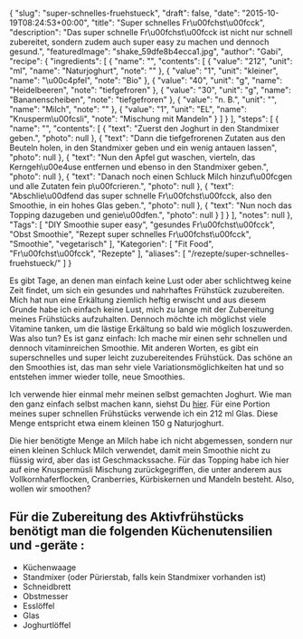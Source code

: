 {
    "slug": "super-schnelles-fruehstueck",
    "draft": false,
    "date": "2015-10-19T08:24:53+00:00",
    "title": "Super schnelles Fr\u00fchst\u00fcck",
    "description": "Das super schnelle Fr\u00fchst\u00fcck ist nicht nur schnell zubereitet, sondern zudem auch super easy zu machen und dennoch gesund.",
    "featuredImage": "shake_59dfe8b4ecca1.jpg",
    "author": "Gabi",
    "recipe": {
        "ingredients": [
            {
                "name": "",
                "contents": [
                    {
                        "value": "212",
                        "unit": "ml",
                        "name": "Naturjoghurt",
                        "note": ""
                    },
                    {
                        "value": "1",
                        "unit": "kleiner",
                        "name": "\u00c4pfel",
                        "note": "Bio"
                    },
                    {
                        "value": "40",
                        "unit": "g",
                        "name": "Heidelbeeren",
                        "note": "tiefgefroren"
                    },
                    {
                        "value": "30",
                        "unit": "g",
                        "name": "Bananenscheiben",
                        "note": "tiefgefroren"
                    },
                    {
                        "value": "n. B.",
                        "unit": "",
                        "name": "Milch",
                        "note": ""
                    },
                    {
                        "value": "1",
                        "unit": "EL",
                        "name": "Knusperm\u00fcsli",
                        "note": "Mischung mit Mandeln"
                    }
                ]
            }
        ],
        "steps": [
            {
                "name": "",
                "contents": [
                    {
                        "text": "Zuerst den Joghurt in den Standmixer geben.",
                        "photo": null
                    },
                    {
                        "text": "Dann die tiefgefrorenen Zutaten aus den Beuteln holen, in den Standmixer geben und ein wenig antauen lassen",
                        "photo": null
                    },
                    {
                        "text": "Nun den Apfel gut waschen, vierteln, das Kerngeh\u00e4use entfernen und ebenso in den Standmixer geben.",
                        "photo": null
                    },
                    {
                        "text": "Danach noch einen Schluck Milch hinzuf\u00fcgen und alle Zutaten fein p\u00fcrieren.",
                        "photo": null
                    },
                    {
                        "text": "Abschlie\u00dfend das super schnelle Fr\u00fchst\u00fcck, also den Smoothie,  in ein hohes Glas geben.",
                        "photo": null
                    },
                    {
                        "text": "Nun noch das Topping dazugeben und genie\u00dfen.",
                        "photo": null
                    }
                ]
            }
        ],
        "notes": null
    },
    "Tags": [
        "DIY Smoothie super easy",
        "gesundes Fr\u00fchst\u00fcck",
        "Obst Smoothie",
        "Rezept super schnelles Fr\u00fchst\u00fcck",
        "Smoothie",
        "vegetarisch"
    ],
    "Kategorien": [
        "Fit Food",
        "Fr\u00fchst\u00fcck",
        "Rezepte"
    ],
    "aliases": [
        "\/rezepte\/super-schnelles-fruehstueck\/"
    ]
}

Es gibt Tage, an denen man einfach keine Lust oder aber schlichtweg keine Zeit findet, um sich ein gesundes und nahrhaftes Frühstück zuzubereiten. Mich hat nun eine Erkältung ziemlich heftig erwischt und aus diesem Grunde habe ich einfach keine Lust, mich zu lange mit der Zubereitung meines Frühstücks aufzuhalten. Dennoch möchte ich möglichst viele Vitamine tanken, um die lästige Erkältung so bald wie möglich loszuwerden. Was also tun? Es ist ganz einfach: Ich mache mir einen sehr schnellen und dennoch vitaminreichen Smoothie. Mit anderen Worten, es gibt ein superschnelles und super leicht zuzubereitendes Frühstück. Das schöne an den Smoothies ist, das man sehr viele Variationsmöglichkeiten hat und so entstehen immer wieder tolle, neue Smoothies.

Ich verwende hier einmal mehr meinen selbst gemachten Joghurt. Wie man den ganz einfach selbst machen kann, siehst Du [hier][1]. Für eine Portion meines super schnellen Frühstücks verwende ich ein 212 ml Glas. Diese Menge entspricht etwa einem kleinen 150 g Naturjoghurt.

Die hier benötigte Menge an Milch habe ich nicht abgemessen, sondern nur einen kleinen Schluck Milch verwendet, damit mein Smoothie nicht zu flüssig wird, aber das ist Geschmackssache. Für das Topping habe ich hier auf eine Knuspermüsli Mischung zurückgegriffen, die unter anderem aus Vollkornhaferflocken, Cranberries, Kürbiskernen und Mandeln besteht. Also, wollen wir smoothen?

 

## Für die Zubereitung des Aktivfrühstücks benötigt man die folgenden Küchenutensilien und -geräte :

 * Küchenwaage
 * Standmixer (oder Pürierstab, falls kein Standmixer vorhanden ist)
 * Schneidbrett
 * Obstmesser
 * Esslöffel
 * Glas
 * Joghurtlöffel



 [1]: https://kochfokus.de/wissenswert/joghurt-teil-1-joghurt-selber-machen/